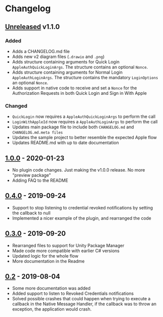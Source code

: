 # Changelog

## [Unreleased] v1.1.0
### Added
- Adds a CHANGELOG.md file
- Adds new v2 diagram files (`.drawio` and `.png`)
- Adds structure containing arguments for Quick Login `AppleAuthQuickLoginArgs`.
The structure contains an optional `Nonce`.
- Adds structure containing arguments for Normal Login `AppleAuthLoginArgs`.
The structure contains the mandatory `LoginOptions` an optional `Nonce`.
- Adds support in native code to receive and set a `Nonce` for
the Authorization Requests in both Quick Login and Sign in With Apple

### Changed
- `QuickLogin` now requires a `AppleAuthQuickLoginArgs` to perform the call
- `LoginWithAppleId` now requires a `AppleAuthLoginArgs` to perform the call
- Updates main package file to include both `CHANGELOG.md` and `CHANGELOG.md.meta files`
- Updates the sample project to better resemble the expected Apple flow
- Updates README.md with up to date documentation

## [1.0.0] - 2020-01-23
- No plugin code changes. Just making the v1.0.0 release. No more "preview package"
- Adding FAQ to the README

## [0.4.0] - 2019-09-24
- Support to stop listening to credential revoked notifications by setting the callback to null
- Implemented a nicer example of the plugin, and rearranged the code

## [0.3.0] - 2019-09-20
- Rearranged files to support for Unity Package Manager
- Made code more compatible with earlier C# versions
- Updated logic for the whole flow
- More documentation in the Readme

## [0.2] - 2019-08-04
- Some more documentation was added
- Added support to listen to Revoked Credentials notifications
- Solved possible crashes that could happen when trying to execute a callback in the Native Message Handler, if the callback was to throw an exception, the application would crash.

[Unreleased]: https://github.com/lupidan/apple-signin-unity/compare/v1.0.0...HEAD
[1.0.0]: https://github.com/lupidan/apple-signin-unity/compare/v0.4.0...v1.0.0
[0.4.0]: https://github.com/lupidan/apple-signin-unity/compare/0.3.0...v0.4.0
[0.3.0]: https://github.com/lupidan/apple-signin-unity/compare/0.2...0.3.0
[0.2]: https://github.com/lupidan/apple-signin-unity/releases/tag/0.2
